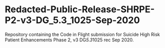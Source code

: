 # Redacted-Public-Release-SHRPE-P2-v3-DG_5.3_1025-Sep-2020
Repository containing the Code in Flight submission for Suicide High Risk Patient Enhancements Phase 2, v3 DG*5.3*1025 rec Sep 2020.
